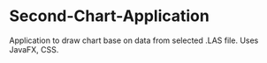 # Second-Chart-Application
Application to draw chart base on data from selected .LAS file. Uses JavaFX, CSS.
